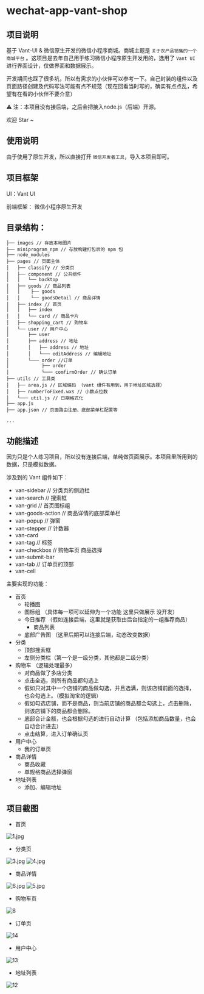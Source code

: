 # wechat-app-vant-shop

## 项目说明

基于 Vant-UI & 微信原生开发的微信小程序商城。商城主题是 `关于农产品销售的一个商城平台` 。这项目是去年自己用于练习微信小程序原生开发用的，选用了 `Vant UI` 进行界面设计，仅做界面和数据展示。

开发期间也踩了很多坑，所以有需求的小伙伴可以参考一下。自己封装的组件以及页面路径创建及代码写法可能有点不规范（现在回看当时写的，确实有点点乱，希望有在看的小伙伴不要介意）

⚠️ 注：本项目没有接后端，之后会把接入node.js（后端）开源。

欢迎 Star ~

## 使用说明

由于使用了原生开发，所以直接打开 `微信开发者工具`，导入本项目即可。

## 项目框架

UI：Vant UI

前端框架： 微信小程序原生开发

## 目录结构：

```
├── images // 存放本地图片
├── miniprogram_npm // 存放构建打包后的 npm 包
├── node_modules
├── pages // 页面主体
│   ├── classify // 分类页
│   ├── component // 公共组件
│   │   └── backtop
│   ├── goods // 商品列表
│   │    ├── goods
│   │    └── goodsDetail // 商品详情
│   ├── index // 首页
│   │   ├── index
│   │   └── card // 商品卡片
│   ├── shopping_cart // 购物车
│   └── user // 用户中心
│       ├── user
│       ├── address // 地址
│       │   ├── address // 地址
│       │   └─── editAddress // 编辑地址
│       └─── order //订单
│            ├── order 
│            └─── comfirmOrder // 确认订单
├── utils // 工具类
│   ├── area.js // 区域编码 （vant 组件有用到，用于地址区域选择）
│   ├── numberToFixed.wxs // 小数点位数
│   └─── util.js // 日期格式化
├── app.js 
├── app.json // 页面路由注册、底部菜单栏配置等

...

```

## 功能描述

因为只是个人练习项目，所以没有连接后端，单纯做页面展示。本项目里所用到的数据，只是模拟数据。

涉及到的 Vant 组件如下：

- van-sidebar  // 分类页的侧边栏
- van-search // 搜索框
- van-grid // 首页图标组
- van-goods-action // 商品详情的底部菜单栏
- van-popup // 弹窗
- van-stepper // 计数器
- van-card
- van-tag // 标签
- van-checkbox // 购物车页 商品选择
- van-submit-bar
- van-tab // 订单页的顶部
- van-cell

主要实现的功能：

- 首页
    - 轮播图
    - 图标组 （具体每一项可以延伸为一个功能 这里只做展示 没开发）
    - 今日推荐 （假如连接后端，这里就是获取由后台指定的一组推荐商品）
        - 商品列表
    - 底部广告图 （这里后期可以连接后端，动态改变数据）
- 分类
    - 顶部搜索框
    - 左侧分类栏（第一个是一级分类，其他都是二级分类）
- 购物车 （逻辑处理最多）
    - 对商品做了多店分类
    - 点击全选，则所有商品都勾选上
    - 假如只对其中一个店铺的商品做勾选，并且选满，则该店铺前面的选择，也会勾选上。（模拟淘宝的逻辑）
    - 假如勾选店铺，而不是商品，则当前店铺的商品都会勾选上，点击删除，则该店铺下的商品都会删除。
    - 底部合计金额，也会根据勾选的进行自动计算 （包括添加商品数量，也会自动合计进去）
    - 点击结算，进入订单确认页
- 用户中心
    - 我的订单页
- 商品详情
    - 商品收藏
    - 单规格商品选择弹窗
- 地址列表
    - 添加、编辑地址

## 项目截图

- 首页

<img src="https://cdnjson.com/images/2023/06/26/1.jpg" alt="1.jpg" border="0" />

- 分类页

<img src="https://cdnjson.com/images/2023/06/26/3.jpg" alt="3.jpg" border="0" />

<img src="https://cdnjson.com/images/2023/06/26/4.jpg" alt="4.jpg" border="0" />

- 商品详情

<img src="https://cdnjson.com/images/2023/06/26/6.jpg" alt="6.jpg" border="0" />

<img src="https://cdnjson.com/images/2023/06/26/5.jpg" alt="5.jpg" border="0" />

- 购物车页

<img src="https://cdnjson.com/images/2023/06/26/8.jpg" alt="8" border="0">

- 订单页

<img src="https://cdnjson.com/images/2023/06/26/14.jpg" alt="14" border="0">

- 用户中心

<img src="https://cdnjson.com/images/2023/06/26/13.jpg" alt="13" border="0">

- 地址列表

<img src="https://cdnjson.com/images/2023/06/26/12.jpg" alt="12" border="0">
